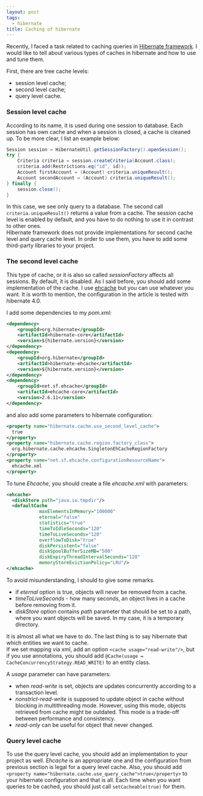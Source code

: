 ```yaml
---
layout: post
tags: 
  - hibernate
title: Caching of hibernate
---
```


Recently, I faced a task related to caching queries in <a href="https://hibernate.org/" rel="nofollow">Hibernate framework</a>. 
I would like to tell about various types of caches in hibernate and how to use and tune them. 

First, there are tree cache levels:
- session level cache;
- second level cache;
- query level cache.   

### Session level cache
According to its name, it is used during one session to database. Each session has own cache and when a session is closed, 
a cache is cleaned up. To be more clear, I list an example below:  

```java
Session session = HibernateUtil.getSessionFactory().openSession();
try {
    Criteria criteria = session.createCriteria(Account.class);
    criteria.add(Restrictions.eq("id", id));
    Account firstAccount = (Account) criteria.uniqueResult();
    Account secondAccount = (Account) criteria.uniqueResult();
} finally {
    session.close();
}
```
In this case, we see only query to a database. The second call `criteria.uniqueResult()` returns a value from a cache.
The session cache level is enabled by default, and you have to do nothing to use it in contrast to other ones.  
Hibernate framework does not provide implementations for second cache level and query cache level. In order to use them,
you have to add some third-party libraries to your project.

### The second level cache

This type of cache, or it is also so called _sessionFactory_ affects all sessions.
By default, it is disabled. As I said before, you should add some implementation of the cache. 
I use <a href="http://www.ehcache.org/" rel="nofollow">ehcache</a> but you can use whatever you want. It is worth to mention, 
the configuration in the article is tested with hibernate 4.0.   

I add some dependencies to my _pom.xml_:

```xml
<dependency>
    <groupId>org.hibernate</groupId>
    <artifactId>hibernate-core</artifactId>
    <version>${hibernate.version}</version>
</dependency>
<dependency>
    <groupId>org.hibernate</groupId>
    <artifactId>hibernate-ehcache</artifactId>
    <version>${hibernate.version}</version>
</dependency>
<dependency>
    <groupId>net.sf.ehcache</groupId>
    <artifactId>ehcache-core</artifactId>
    <version>2.6.11</version>
</dependency>
``` 

and also add some parameters to hibernate configuration:

```xml
<property name="hibernate.cache.use_second_level_cache">
  true
</property>
<property name="hibernate.cache.region.factory_class">
  org.hibernate.cache.ehcache.SingletonEhCacheRegionFactory
</property>
<property name="net.sf.ehcache.configurationResourceName">
  ehcache.xml
</property>
```


To tune _Ehcache_, you should create a file _ehcache.xml_ with parameters:

```xml
<ehcache>
  <diskStore path="java.io.tmpdir"/>
  <defaultCache
            maxElementsInMemory="100000"
            eternal="false"
            statistics="true"
            timeToIdleSeconds="120"
            timeToLiveSeconds="120"
            overflowToDisk="true"
            diskPersistent="false"
            diskSpoolBufferSizeMB="500"
            diskExpiryThreadIntervalSeconds="120"
            memoryStoreEvictionPolicy="LRU"/>
</ehcache>
```
To avoid misunderstanding, I should to give some remarks.

- if _eternal_ option is true, objects will never be removed from a cache.  
- _timeToLiveSeconds_ - how many seconds, an object lives in a cache before removing from it.
- _diskStore_ option contains _path_ parameter that should be set to a path, where you want objects will be saved. In my case, it is a temporary directory. 

It is almost all what we have to do. The last thing is to say hibernate that which entities we want to cache.  
If we set mapping via xml, add an option `<cache usage="read-write"/>`, but if you use annotations, you should add 
`@Cache(usage = CacheConcurrencyStrategy.READ_WRITE)` to an entity class.

A _usage_ parameter can have parameters:  
- when _read-write_ is set, objects are updates concurrently according to a transaction level.
- _nonstrict-read-write_ is supposed to update object in cache without blocking in multithreading mode. 
  However, using this mode, objects retrieved from cache might be outdated. This mode is a trade-off between performance and consistency.
- _read-only_ can be useful for object that never changed.


### Query level cache

To use the query level cache, you should add an implementation to your project as well. _Ehcache_ is an appropriate one and 
the configuration from previous section is legal for a query level cache. 
Also, you should add `<property name="hibernate.cache.use_query_cache">true</property>` to your hibernate configuration and that is all.
Each time when you want queries to be cached, you should just call `setCacheable(true)` for them.

